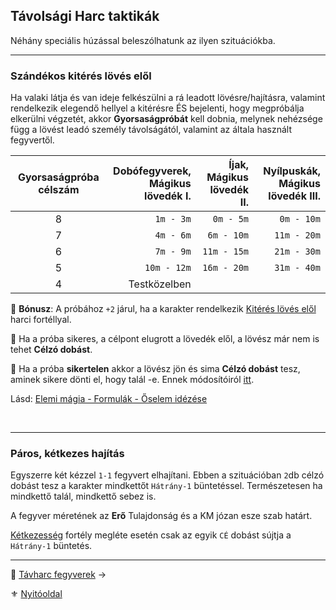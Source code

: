 ## Távolsági Harc taktikák

Néhány speciális húzással beleszólhatunk az ilyen szituációkba.

---
### Szándékos kitérés lövés elől

Ha valaki látja és van ideje felkészülni a rá leadott lövésre/hajításra, valamint rendelkezik elegendő hellyel a kitérésre ÉS bejelenti, hogy megpróbálja elkerülni végzetét, akkor **Gyorsaságpróbát** kell dobnia, melynek nehézsége függ a lövést leadó személy távolságától, valamint az általa használt fegyvertől.

| Gyorsaságpróba célszám | Dobófegyverek,<br />Mágikus lövedék I. | Íjak,<br />Mágikus lövedék II. | Nyílpuskák,<br />Mágikus lövedék III. |
|:----------------------:| --------------------------------------:| ------------------------------:| -------------------------------------:|
|           8            |                              `1m - 3m` |                      `0m - 5m` |                            `0m - 10m` |
|           7            |                              `4m - 6m` |                     `6m - 10m` |                           `11m - 20m` |
|           6            |                              `7m - 9m` |                    `11m - 15m` |                           `21m - 30m` |
|           5            |                            `10m - 12m` |                    `16m - 20m` |                           `31m - 40m` |
|           4            |                           Testközelben |                                |                                       |

🔆 **Bónusz**: A próbához `+2` járul, ha a karakter rendelkezik [Kitérés lövés elől](fortelyok.harci/kiteres_loves_elol.md) harci fortéllyal.

🔆 Ha a próba sikeres, a célpont elugrott a lövedék elől, a lövész már nem is tehet **Célzó dobást**.

🔆 Ha a próba **sikertelen** akkor a lövész jön és sima **Célzó dobást** tesz, aminek sikere dönti el, hogy talál -e. Ennek módosítóiról [itt](szituaciok/kiteres_loves_elol_sikertelen.md).

Lásd: [Elemi mágia - Formulák - Őselem idézése](kepzettsegek.primer.arkanumok/elemi_magia.md#őselem-idézése)

<br />

---
### Páros, kétkezes hajítás

Egyszerre két kézzel `1-1` fegyvert elhajítani. Ebben a szituációban `2`db célzó dobást tesz a karakter mindkettőt `Hátrány-1` büntetéssel. Természetesen ha mindkettő talál, mindkettő sebez is.

A fegyver méretének az **Erő** Tulajdonság és a KM józan esze szab határt.

[Kétkezesség](fortelyok.harci/ketkezesseg.md) fortély megléte esetén csak az egyik `CÉ` dobást sújtja a  `Hátrány-1` büntetés.

---

🔗 [Távharc fegyverek](076_tavharc_fegyverek.md) →

⚜️ [Nyitóoldal](start.md#7-t%C3%A1vols%C3%A1gi-harcrendszer-)
